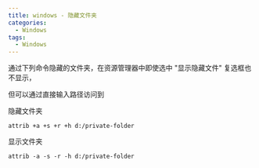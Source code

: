 ```yaml
---
title: windows - 隐藏文件夹
categories:
  - Windows
tags:
  - Windows
---
```


通过下列命令隐藏的文件夹，在资源管理器中即使选中 "显示隐藏文件" 复选框也不显示，

但可以通过直接输入路径访问到

隐藏文件夹
```
attrib +a +s +r +h d:/private-folder
```

显示文件夹
```
attrib -a -s -r -h d:/private-folder
```
